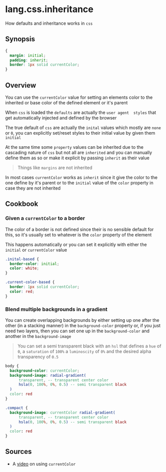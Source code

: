 # lang.css.inheritance

How defaults and inheritance works in `css`

## Synopsis

```css
{
  margin: initial;
  padding: inherit;
  border: 1px solid currentColor;
}
```

## Overview

You can use the `currentColor` value for setting an elements 
color to the inherited or base color of the defined element 
or it's parent

When `css` is loaded the `defaults` are actually the `user agent 
styles` that get automatically injected and defined by the
browser

The true default of `css` are actually the `inital` values
which mostly are `none` or `0`, you can explicitly set/reset
styles to their initial value by given them `initial`

At the same time some `property` values can be inherited
due to the cascading nature of `css` but not all are
`inherited` and you can manually define them as so or
make it explicit by passing `inherit` as their value

> Things like `margins` are not inherited

In most cases `currentColor` works as `inherit` since it
give the color to the one define by it's parent or to
the `initial` value of the `color` property in case they
are not inherited

## Cookbook

### Given a `currentColor` to a border

The color of a border is not defined since their
is no sensible default for this, so it's usually set
to whatever is the `color` property of the element

This happens automatically or you can set it explicitly
with either the `initial` or `currentColor` value

```css
.inital-based {
  border-color: initial;
  color: white;
}

.current-color-based {
  border: 1px solid currentColor;
  color: red;
}
```

### Blend multiple backgrounds in a gradient

You can create overlapping backgrounds by either setting
up one after the other (in a stacking manner) in the
`background-color` property or, if you just need two
layers, then you can set one up in the `background-color`
and another in the `background-image`

> You can set a semi transparent black with an `hsl`
> that defines a `hue` of `0`, a `saturation` of `100%`
> a `luminoscity` of `0%` and the desired alpha
> transparency of `0.5`

```css
body {
  background-color: currentColor;
  background-image: radial-gradient(
      transparent, -- transparent center color
      hsla(0, 100%, 0%, 0.5) -- semi transparent black
  )
  color: red
}

.compact {
  background-image: currentColor radial-gradient(
      transparent, -- transparent center color
      hsla(0, 100%, 0%, 0.5) -- semi transparent black
  )
  color: red
}
```

## Sources

- A [video](https://www.youtube.com/watch?v=krbKkLPXwlQ) on using `currentColor`
